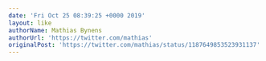 ```yaml
---
date: 'Fri Oct 25 08:39:25 +0000 2019'
layout: like
authorName: Mathias Bynens
authorUrl: 'https://twitter.com/mathias'
originalPost: 'https://twitter.com/mathias/status/1187649853523931137'
---
```


